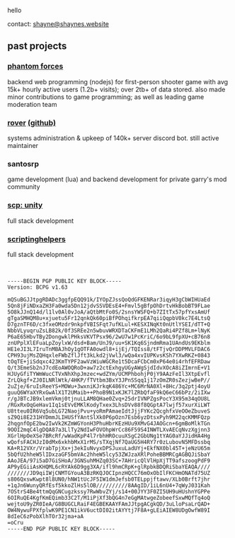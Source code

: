 hello

contact: shayne@shaynes.website

## past projects
### [phantom forces](https://www.roblox.com/games/292439477/Phantom-Forces)
backend web programming (nodejs) for first-person shooter game with avg 15k+ hourly active users (1.2b+ visits); over 2tb+ of data stored. also made minor contributions to game programming; as well as leading game moderation team
### [rover](https://rover.link) [(github)](https://github.com/evaera/rover)
systems administration & upkeep of 140k+ server discord bot. still active maintainer
### santosrp
game development (lua) and backend development for private garry's mod community
### [scp: unity](https://scp-unity.com)
full stack development
### [scriptinghelpers](https://scriptinghelpers.org)
full stack development

&nbsp;&nbsp;


```
-----BEGIN PGP PUBLIC KEY BLOCK-----
Version: BCPG v1.63

mQSuBGJJtpgRDADc3ggfpEQQ91k/IYOpZJssQoQdGFKENRar3iqyH3gCbWIHUaEd
5Qn8jFiNDxaZH3Fa0wda5Dn12jdvSSVDEsE4+Fmvl5gBfpOhDrtvHkBobBT9FLae
5O8kJJnQ14d/l1lv0Al0vJoA/aQtbMtFo0S/2snsYWSFQ+b7ZItTx57pfYxsAmUf
gTgaSMHQM8u+xjuetu5Fr12qnkQk60piBfPOhqifkrpEA7qiiQqpbV0kc7E4LtsQ
D7gznTF6D/c3fxeOMzdr9nkpfVBISFqt7ufKLul+KESXINqKt0nUtlYSEI/dTT+Q
NbbVLyuqruZsLB82k/0f3SREe2n5wbuvWRXDTaCKFmE1LMh2QaRi4PZf8Lm+lNyK
P6aE65HbvTBy2DongwklPHksVKVTPsx96/2wU7w1PcKriC/6o9bL9fpXU+cB76n8
znUPplXlEFuaLpZoylxW/dsd+Bam/UnJ9/uu+SK1Kq6SjndmRma1UAndUs9EKblm
HE1eJI3L7IruTnMBAJhOy1gOTFA0owdl8+ijEj/TQIss8/tFTjvQrDDPMVLFDAC6
CPH93ujMsZQHqxleFWbZflJft3kLkd2jVwl3/wQa4xvIUPKvsKSh7YXwRKZ+0843
tOqTE+jiSdqxc423KmTYPF2awVzWiuWGCRe1t5DcaFCbCm0xP64e0i4rhfEFRDaw
Q/t3EmeSb2nJ7cdEoAWOQRoD+aw7z2ctExhgyUGyAWgSjdIdvXOcA8iZImrnE+V1
HJUyGfiTYWmWucCTVxNhXhpJmzec+wdZYm/UCMPhbohjP0jY9AAzFeIl3XtpEvfl
ZrLQkgf+ZJ0ILNRlWtk/4HKP/fTVtbm3BxY3JPnSSqq1j17zOmZR0sZezjwBeP//
2uZje/6ruIsReeYS+MOWu+3wxniKJrkqK486Yc+MC6MrNA0Xl+8Hc/3q2ptj4oyU
guuQ6WYaXYRxGwAlX1T2UMaib++PhoB9N1xKJK7lZRbQfaF9kQ6eC66bPz/2iIXw
r/gJBTcJB9xlemVkmj0tjnuLLAM8QHae0Zvq+25drIVNPZgsPocY3X95m34qOU8L
/RGxRxOqGeHav1Iq1sEVvEMKlKodyTxex3LhsDVv88f8QGptA7lwjf57xurXiLWT
U8tteu0IR6Vq5ubLG72NaojPvu+yoRmPAmaeIdtJjjFYKc2QcghfxVeOOeZbuveS
sZ9Qi8E231HYDmmJLIHUSfYAntSlXk0P6pOzn7Esb6yzDtsxPyh9M22qcKMMFQzp
2hqgnfOpE2bw2IwVk2KZmWGYonH3PhuHbrKEzHUu9XMvG4JAOGcn+6gmBoMlkTGn
9OOI2mqC4lgDQA87a3LlTy2NdIwFOVOhpWrCc86F59S4INWTLXvAECqNvzXgjnn3
XGrlHpOeXSe7BRcRf/wWadKpP4l7rbhHROcuuXSgC2GbUNg1tYAG0aYJJidHA4Hg
wQofsFACHJzI0dMx6xkhbMxX1rMS/sTXqjNf7QaUG5H4RY7r0zLubovN5MFDssbq
KA+R12VXr/VrabTpjXx+j3ekIuNvyxDPSJuxuLadUYj+EkfNX0bl45T+jeNzU65m
5bQfU2hheW5lIDxzaGF5bmVAc2hheW5lcy53ZWJzaXRlPoheBBMRCgAGBQJiSbaY
AAoJEA/97i5aD7GiSHoA/3GNSuhMHZq03SC+7AHricQlVlHpXjTT9afszoogPdF9
AP9yEGiiAsKHQML6cRYAk6D9gg3XA/ifl9hmCRpK+glRpbkBDQRiSbaYEAQA////
///////JD9qiIWjCNMTGYouA3BzRKQJOCIpnzHQCC76mOxObIlFKCHmONATd75UZ
s806QxswKwpt8l8UN0/hNW1tUcJF5IW1dmJefsb0TELppjftawv/XLb0Brft7jhr
+1qJn6WunyQRfEsf5kkoZlHs5lOB//////////8AAgID/1iL6nU4+7qWyJ031Kah
7OStrS4Be4ttmQqGNCugzkssy7RwWbvZYj/s14+00JYY3F0ZI5UH9uHUshnYGPPe
6OIRuQE4KgfKmEQimb33C2T/M1iPjXf3bQG4n7eGgMAtwgeZobeefSxwMQfTq4oQ
wejtoU9yZR0IeA/G8BUGCLRaiF4EGBEKAAYFAmJJtpgACgkQD/3uLloPsaLrQAD+
OW4NywuFPXfplwK9PE1CN1ikV6uctDI02itAYYtj7F8A+gLEiAIEW8UDgOwfW89I
8dIeC6zPobXlhTOr32jma+aA
=oCru
-----END PGP PUBLIC KEY BLOCK-----
```
